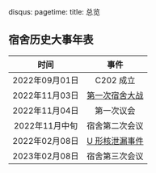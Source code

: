 disqus:
pagetime:
title: 总览

## 宿舍历史大事年表

|      时间     |    事件    |
|:-------------:|:----------:|
| 2022年09月01日 | C202 成立 |
| 2022年11月03日 | [第一次宿舍大战](Dorm-War-I) |
| 2022年11月04日 | 第一次议会 |
| 2022年11月中旬 | 宿舍第二次会议 |
| 2022年02月08日 | [U 形核泄漏事件](U-shaped-nuclear-leakage) |
| 2023年02月08日 | 宿舍第三次会议 |